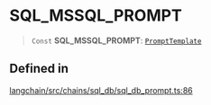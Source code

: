 SQL\_MSSQL\_PROMPT
==================

> `Const` **SQL\_MSSQL\_PROMPT**: [`PromptTemplate`](/docs/api/prompts/classes/PromptTemplate)

Defined in[​](#defined-in "Direct link to Defined in")
------------------------------------------------------

[langchain/src/chains/sql\_db/sql\_db\_prompt.ts:86](https://github.com/hwchase17/langchainjs/blob/46e1734/langchain/src/chains/sql_db/sql_db_prompt.ts#L86)